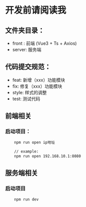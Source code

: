 <!--
 * @Author: zongbao.yao
 * @Date: 2022-01-11 10:02:59
 * @LastEditors: zongbao.yao
 * @LastEditTime: 2022-01-11 10:09:32
 * @Description: Notes
-->
# 开发前请阅读我


## 文件夹目录：

- front : 前端 (Vue3 + Ts + Axios)
- server: 服务端

## 代码提交规范：

- feat:  新增（xxx）功能模块
- fix:   修复（xxx）功能模块
- style: 样式的调整
- test:  测试代码


## 前端相关

### 启动项目：

```cmd
    npm run open ip地址
    
    // example:
    npm run open 192.168.10.1:8080
```


## 服务端相关
### 启动项目

```cmd
    npm run dev
```